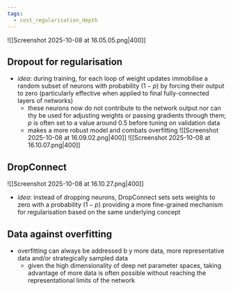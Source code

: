 ```yaml
---
tags:
  - cost_regularisation_depth
---
```

![[Screenshot 2025-10-08 at 16.05.05.png|400]]
## Dropout for regularisation
- *idea*: during training, for each loop of weight updates immobilise a random subset of neurons with probability $(1-p)$ by forcing their output to zero (particularly effective when applied to final fully-connected layers of networks)
	- these neurons now do not contribute to the network output nor can thy be used for adjusting weights or passing gradients through them; $p$ is often set to a value around $0.5$ before tuning on validation data
	- makes a more robust model and combats overfitting
![[Screenshot 2025-10-08 at 16.09.02.png|400]]
![[Screenshot 2025-10-08 at 16.10.07.png|400]]
## DropConnect
![[Screenshot 2025-10-08 at 16.10.27.png|400]]
- *idea*: instead of dropping neurons, DropConnect sets sets weights to zero with a probability $(1-p)$ providing a more fine-grained mechanism for regularisation based on the same underlying concept
## Data against overfitting
- overfitting can always be addressed b y more data, more representative data and/or strategically sampled data
	- given the high dimensionality of deep net parameter spaces, taking advantage of more data is often possible without reaching the representational limits of the network